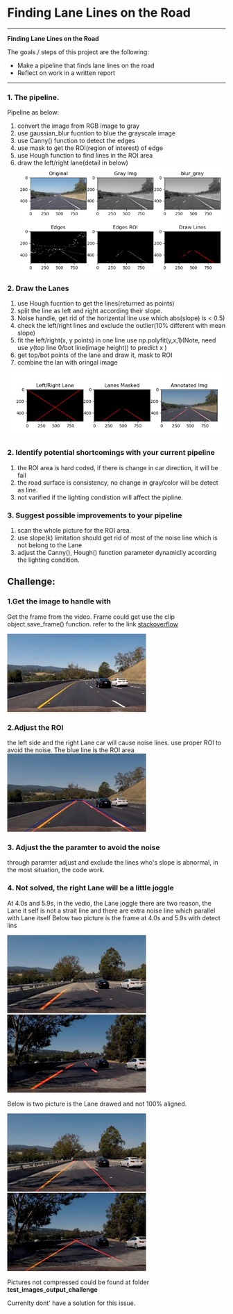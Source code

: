 # **Finding Lane Lines on the Road** 

---

**Finding Lane Lines on the Road**

The goals / steps of this project are the following:
* Make a pipeline that finds lane lines on the road
* Reflect on work in a written report

---

### 1. The pipeline.

Pipeline as below:
1. convert the image from RGB image to gray
2. use gaussian_blur fucntion to blue the grayscale image
3. use Canny() function to detect the edges
4. use mask to get the ROI(region of interest) of edge
5. use Hough function to find lines in the ROI area
6. draw the left/right lane(detail in below) 
![Pipleline Image](./examples/pipline.png)

### 2. Draw the Lanes

1. use Hough fucntion to get the lines(returned as points)
2. split the line as left and right according their slope.
3. Noise handle, get rid of the horizental line use which abs(slope) is < 0.5)
4. check the left/right lines and exclude the outlier(10% different with mean slope)
5. fit the left/right(x, y points) in one line use np.polyfit(y,x,1)(Note, need use y(top line 0/bot line(image height)) to predict x )
6. get top/bot points of the lane and draw it, mask to ROI
7. combine the lan with oringal image

![Drawline Image](./examples/lanedraw.png)


### 2. Identify potential shortcomings with your current pipeline

1. the ROI area is hard coded, if there is change in car direction, it will be fail
2. the road surface is consistency, no change in gray/color will be detect as line.
3. not varified if the lighting condistion will affect the pipline.


### 3. Suggest possible improvements to your pipeline

1. scan the whole picture for the ROI area.
2. use slope(k) limitation should get rid of most of the noise line which is not belong to the Lane
3. adjust the Canny(), Hough() function parameter dynamiclly according the lighting condition.


## Challenge:

### 1.Get the image to handle with
Get the frame from the video.
Frame could get use the clip object.save_frame() function. refer to the link
[stackoverflow](https://stackoverflow.com/questions/43148590/extract-images-using-opencv-and-python-or-moviepy)

![Challenge Image](./examples/challeng2.jpg)

### 2.Adjust the ROI
the left side and the right Lane car will cause noise lines.
use proper ROI to avoid the noise.
The blue line is the ROI area
![Challenge ROI](./examples/challenge_ROI.jpg)

### 3. Adjust the the paramter to avoid the noise
through paramter adjust and exclude the lines who's slope is abnormal, in the most situation, the code work.

### 4. Not solved, the right Lane will be a little joggle
At 4.0s and 5.9s, in the vedio, the Lane joggle
there are two reason, the Lane it self is not a strait line and there are extra noise line which parallel with Lane itself
Below two picture is the frame at 4.0s and 5.9s with detect lins

![4.0s frame](./examples/4.0_raw.jpg) ![5.9s frame](./examples/5.9_raw.jpg)

Below is two picture is the Lane drawed and not 100% aligned.

![4.0s frame](./examples/4.0_lined.jpg) ![5.9s frame](./examples/5.9_lined.jpg)

Pictures not compressed could be found at folder **test_images_output_challenge**

Currenlty dont' have a solution for this issue.